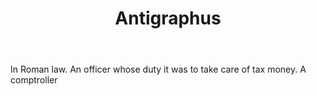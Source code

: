 ---
title: Antigraphus
letter: A
permalink: "/definitions/antigraphus.html"
body: In Roman law. An officer whose duty it was to take care of tax money. A comptroller
published_at: '2018-07-07'
layout: post
---